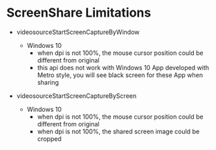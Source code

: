 # ScreenShare Limitations

- videosourceStartScreenCaptureByWindow
  - Windows 10
    - when dpi is not 100%, the mouse cursor position could be different from original
    - this api does not work with Windows 10 App developed with Metro style, you will see black screen for these App when sharing
    
- videosourceStartScreenCaptureByScreen
  - Windows 10
    - when dpi is not 100%, the mouse cursor position could be different from original
    - when dpi is not 100%, the shared screen image could be cropped
